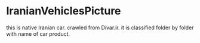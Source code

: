 # IranianVehiclesPicture
this is native Iranian car. crawled from Divar.ir. it is classified folder by folder with name of car product.
